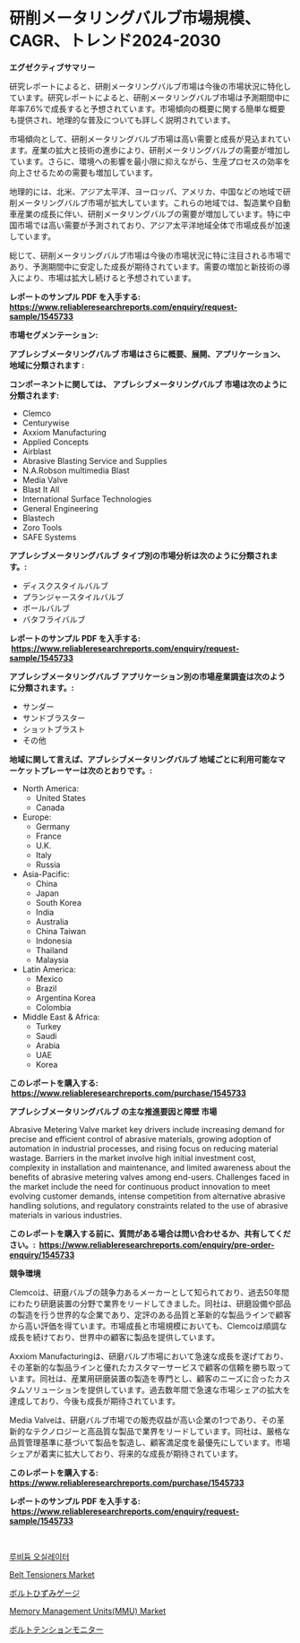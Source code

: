 <p><h1>研削メータリングバルブ市場規模、CAGR、トレンド2024-2030</h1></p><p><strong>エグゼクティブサマリー</strong></p>
<p><p>研究レポートによると、研削メータリングバルブ市場は今後の市場状況に特化しています。研究レポートによると、研削メータリングバルブ市場は予測期間中に年率7.6%で成長すると予想されています。市場傾向の概要に関する簡単な概要も提供され、地理的な普及についても詳しく説明されています。</p><p>市場傾向として、研削メータリングバルブ市場は高い需要と成長が見込まれています。産業の拡大と技術の進歩により、研削メータリングバルブの需要が増加しています。さらに、環境への影響を最小限に抑えながら、生産プロセスの効率を向上させるための需要も増加しています。</p><p>地理的には、北米、アジア太平洋、ヨーロッパ、アメリカ、中国などの地域で研削メータリングバルブ市場が拡大しています。これらの地域では、製造業や自動車産業の成長に伴い、研削メータリングバルブの需要が増加しています。特に中国市場では高い需要が予測されており、アジア太平洋地域全体で市場成長が加速しています。</p><p>総じて、研削メータリングバルブ市場は今後の市場状況に特に注目される市場であり、予測期間中に安定した成長が期待されています。需要の増加と新技術の導入により、市場は拡大し続けると予想されています。</p></p>
<p><strong>レポートのサンプル PDF を入手する: <a href="https://www.reliableresearchreports.com/enquiry/request-sample/1545733">https://www.reliableresearchreports.com/enquiry/request-sample/1545733</a></strong></p>
<p><strong>市場セグメンテーション:</strong></p>
<p><strong> アブレシブメータリングバルブ 市場はさらに概要、展開、アプリケーション、地域に分類されます :</strong></p>
<p><strong>コンポーネントに関しては、 アブレシブメータリングバルブ 市場は次のように分類されます: &nbsp;</strong></p>
<p><ul><li>Clemco</li><li>Centurywise</li><li>Axxiom Manufacturing</li><li>Applied Concepts</li><li>Airblast</li><li>Abrasive Blasting Service and Supplies</li><li>N.A.Robson multimedia Blast</li><li>Media Valve</li><li>Blast It All</li><li>International Surface Technologies</li><li>General Engineering</li><li>Blastech</li><li>Zoro Tools</li><li>SAFE Systems</li></ul></p>
<p><strong> アブレシブメータリングバルブ タイプ別の市場分析は次のように分類されます。:</strong></p>
<p><ul><li>ディスクスタイルバルブ</li><li>プランジャースタイルバルブ</li><li>ボールバルブ</li><li>バタフライバルブ</li></ul></p>
<p><strong>レポートのサンプル PDF を入手する: &nbsp;<a href="https://www.reliableresearchreports.com/enquiry/request-sample/1545733">https://www.reliableresearchreports.com/enquiry/request-sample/1545733</a></strong></p>
<p><strong> アブレシブメータリングバルブ アプリケーション別の市場産業調査は次のように分類されます。:</strong></p>
<p><ul><li>サンダー</li><li>サンドブラスター</li><li>ショットブラスト</li><li>その他</li></ul></p>
<p><strong>地域に関して言えば、アブレシブメータリングバルブ 地域ごとに利用可能なマーケットプレーヤーは次のとおりです。:</strong></p>
<p><ul>
    <li>
        North America:
        <ul>
            <li>United States</li>
            <li>Canada</li>
        </ul>
    </li>
    <li>
        Europe:
        <ul>
            <li>Germany</li>
            <li>France</li>
            <li>U.K.</li>
            <li>Italy</li>
            <li>Russia</li>
        </ul>
    </li>
    <li>
        Asia-Pacific:
        <ul>
            <li>China</li>
            <li>Japan</li>
            <li>South Korea</li>
            <li>India</li>
            <li>Australia</li>
            <li>China Taiwan</li>
            <li>Indonesia</li>
            <li>Thailand</li>
            <li>Malaysia</li>
        </ul>
    </li>
    <li>
        Latin America:
        <ul>
            <li>Mexico</li>
            <li>Brazil</li>
            <li>Argentina Korea</li>
            <li>Colombia</li>
        </ul>
    </li>
    <li>
        Middle East & Africa:
        <ul>
            <li>Turkey</li>
            <li>Saudi</li>
            <li>Arabia</li>
            <li>UAE</li>
            <li>Korea</li>
        </ul>
    </li>
    </ul></p>
<p><strong>このレポートを購入する: &nbsp;<a href="https://www.reliableresearchreports.com/purchase/1545733">https://www.reliableresearchreports.com/purchase/1545733</a></strong></p>
<p><strong>アブレシブメータリングバルブ の主な推進要因と障壁 市場</strong></p>
<p><p>Abrasive Metering Valve market key drivers include increasing demand for precise and efficient control of abrasive materials, growing adoption of automation in industrial processes, and rising focus on reducing material wastage. Barriers in the market involve high initial investment cost, complexity in installation and maintenance, and limited awareness about the benefits of abrasive metering valves among end-users. Challenges faced in the market include the need for continuous product innovation to meet evolving customer demands, intense competition from alternative abrasive handling solutions, and regulatory constraints related to the use of abrasive materials in various industries.</p></p>
<p><strong>このレポートを購入する前に、質問がある場合は問い合わせるか、共有してください。:&nbsp; <a href="https://www.reliableresearchreports.com/enquiry/pre-order-enquiry/1545733">https://www.reliableresearchreports.com/enquiry/pre-order-enquiry/1545733</a></strong></p>
<p><strong>競争環境</strong></p>
<p><p>Clemcoは、研磨バルブの競争力あるメーカーとして知られており、過去50年間にわたり研磨装置の分野で業界をリードしてきました。同社は、研磨設備や部品の製造を行う世界的な企業であり、定評のある品質と革新的な製品ラインで顧客から高い評価を得ています。市場成長と市場規模においても、Clemcoは順調な成長を続けており、世界中の顧客に製品を提供しています。</p><p>Axxiom Manufacturingは、研磨バルブ市場において急速な成長を遂げており、その革新的な製品ラインと優れたカスタマーサービスで顧客の信頼を勝ち取っています。同社は、産業用研磨装置の製造を専門とし、顧客のニーズに合ったカスタムソリューションを提供しています。過去数年間で急速な市場シェアの拡大を達成しており、今後も成長が期待されています。</p><p>Media Valveは、研磨バルブ市場での販売収益が高い企業の1つであり、その革新的なテクノロジーと高品質な製品で業界をリードしています。同社は、厳格な品質管理基準に基づいて製品を製造し、顧客満足度を最優先にしています。市場シェアが着実に拡大しており、将来的な成長が期待されています。</p></p>
<p><strong>このレポートを購入する: &nbsp; <a href="https://www.reliableresearchreports.com/purchase/1545733">https://www.reliableresearchreports.com/purchase/1545733</a></strong></p>
<p><strong>レポートのサンプル PDF を入手する: &nbsp;<a href="https://www.reliableresearchreports.com/enquiry/request-sample/1545733">https://www.reliableresearchreports.com/enquiry/request-sample/1545733</a></strong><strong></strong></p>
<p>&nbsp;</p>
<p><p><a href="https://github.com/OwenHamiytll568745/Market-Research-Report-List-1/blob/main/696071512080.md">루비듐 오실레이터</a></p><p><a href="https://issuu.com/reportprime-2/docs/belt-tensioners-market-size-2030.pptx">Belt Tensioners Market</a></p><p><a href="https://github.com/dandier2003/Market-Research-Report-List-1/blob/main/192835113134.md">ボルトひずみゲージ</a></p><p><a href="https://github.com/dringals/Market-Research-Report-List-3/blob/main/memory-management-unitsmmu-market.md">Memory Management Units(MMU) Market</a></p><p><a href="https://github.com/sghwr779811674/Market-Research-Report-List-1/blob/main/458469213133.md">ボルトテンションモニター</a></p></p>